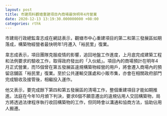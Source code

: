 ```yaml
---
layout: post
title: 市建局料觀塘重建項目內商場最快明年4月營業
date: 2020-12-13 13:19:30.000000000 +08:00
categories: rthk
---
```


市建局行政總監韋志成在網誌表示，觀塘市中心重建項目的第二和第三發展區如期落成，構築物經營者最快明年1月遷入「裕民里」復業。

韋志成表示，項目團隊克服疫情的影響，追回地盤工作進度，上月底完成建築工程和法例要求的驗收工作，取得政府發出的「入伙紙」。項目內的商場預計在明年4月正式營業，而15個曾在第五發展區違規構築物經營的用戶，將會遷入商場內的預留店舖區「裕民里」復業。至於公共運輸交匯處和小販市集，亦會在相關政府部門完成驗收及接管後，相繼投入運作。

他又表示，要完成餘下第四和第五發展區的清場工作，整個重建項目才能如期推進。法庭在今年10月頒下判決，要求6個不願意遷出的違規佔用人交回構築物，局方將透過法律程序執行收回構築物的工作，但同時會以溝通和協商方法，協助佔用人搬遷。
